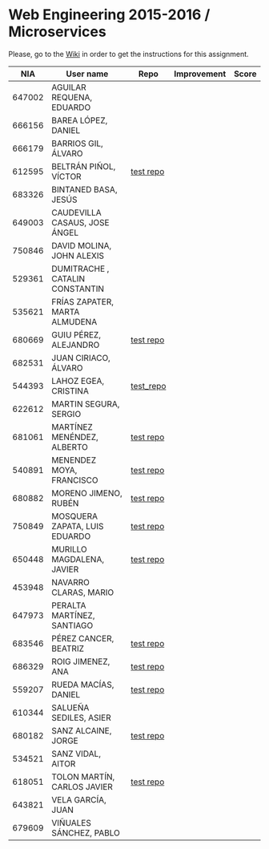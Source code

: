 # Web Engineering 2015-2016 / Microservices
Please, go to the [Wiki](https://github.com/UNIZAR-30246-WebEngineering/lab6-microservices/wiki) in order to get the instructions for this assignment.

NIA    | User name | Repo | Improvement | Score
-------|-----------|------|-------------|--------
647002 | AGUILAR REQUENA, EDUARDO
666156 | BAREA LÓPEZ, DANIEL
666179 | BARRIOS GIL, ÁLVARO
612595 | BELTRÁN PIÑOL, VÍCTOR | [test repo](https://github.com/Victorbp09/lab6-microservices/tree/test)
683326 | BINTANED BASA, JESÚS
649003 | CAUDEVILLA CASAUS, JOSE ÁNGEL
750846 | DAVID MOLINA, JOHN ALEXIS
529361 | DUMITRACHE , CATALIN  CONSTANTIN
535621 | FRÍAS ZAPATER, MARTA ALMUDENA
680669 | GUIU PÉREZ, ALEJANDRO | [test repo](https://github.com/aguiu/lab6-microservices/tree/test)
682531 | JUAN CIRIACO, ÁLVARO
544393 | LAHOZ EGEA, CRISTINA | [test_repo](https://github.com/cristinalahoz/lab6-microservices/tree/test)
622612 | MARTIN SEGURA, SERGIO  
681061 | MARTÍNEZ MENÉNDEZ, ALBERTO | [test repo](https://github.com/Belberus/lab6-microservices/tree/test) | |
540891 | MENENDEZ MOYA, FRANCISCO | [test repo](https://github.com/fmenemo/lab6-microservices/tree/test) | |
680882 | MORENO JIMENO, RUBÉN | [test repo](https://github.com/nebur395/lab6-microservices/tree/test)
750849 | MOSQUERA ZAPATA, LUIS EDUARDO | [test repo](https://github.com/luisemz/lab6-microservices/tree/test) | |
650448 | MURILLO MAGDALENA, JAVIER  | [test repo](https://github.com/javmurillo/lab6-microservices/tree/test)
453948 | NAVARRO CLARAS, MARIO
647973 | PERALTA MARTÍNEZ, SANTIAGO
683546 | PÉREZ CANCER, BEATRIZ | [test repo](https://github.com/beapc18/lab6-microservices/tree/test)
686329 | ROIG JIMENEZ, ANA | [test repo](https://github.com/anicacortes/lab6-microservices/tree/test)
559207 | RUEDA MACÍAS, DANIEL | [test repo](https://github.com/danirueda/lab6-microservices/tree/test)
610344 | SALUEÑA SEDILES, ASIER 
680182 | SANZ ALCAINE, JORGE | [test repo](https://github.com/sanz1995/lab6-microservices/tree/test) | |
534521 | SANZ VIDAL, AITOR 
618051 | TOLON MARTÍN, CARLOS JAVIER | [test repo](https://github.com/ctolon22/lab6-microservices/tree/test)
643821 | VELA GARCÍA, JUAN
679609 | VIÑUALES SÁNCHEZ, PABLO
